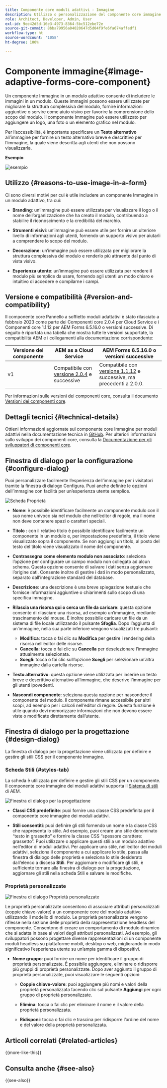 ```yaml
---
title: Componente core moduli adattivi - Immagine
description: Utilizzo o personalizzazione del componente core immagine dei moduli adattivi.
role: Architect, Developer, Admin, User
exl-id: 9ee42d5d-16e3-4973-8364-5bc512ebe72e
source-git-commit: 8bba79956a04020647d5d04f9fe6fa674affedf1
workflow-type: ht
source-wordcount: '1058'
ht-degree: 100%

---
```


# Componente immagine{#image-adaptive-forms-core-component}

Un componente Immagine in un modulo adattivo consente di includere le immagini in un modulo. Queste immagini possono essere utilizzate per migliorare la struttura complessiva del modulo, fornire informazioni aggiuntive o servire come aiuto visivo per favorire la comprensione dello scopo del modulo. Il componente Immagine può essere utilizzato per aggiungere un logo, una foto o un elemento grafico nel modulo.

Per l’accessibilità, è importante specificare un **Testo alternativo** all’immagine per fornire un testo alternativo breve e descrittivo per l’immagine, la quale viene descritta agli utenti che non possono visualizzarla.

**Esempio**

![esempio](/help/adaptive-forms/assets/image.png)


## Utilizzo {#reasons-to-use-image-in-a-form}

Ci sono diversi motivi per cui è utile includere un componente Immagine in un modulo adattivo, tra cui:

- **Branding**: un’immagine può essere utilizzata per visualizzare il logo o il nome dell’organizzazione che ha creato il modulo, contribuendo a stabilire il riconoscimento e la credibilità del marchio.

- **Strumenti visivi**: un’immagine può essere utile per fornire un ulteriore livello di informazioni agli utenti, fornendo un supporto visivo per aiutarli a comprendere lo scopo del modulo.

- **Decorazione**: un’immagine può essere utilizzata per migliorare la struttura complessiva del modulo e renderlo più attraente dal punto di vista visivo.

- **Esperienza utente**: un’immagine può essere utilizzata per rendere il modulo più semplice da usare, fornendo agli utenti un modo chiaro e intuitivo di accedere e compilarne i campi.

## Versione e compatibilità {#version-and-compatibility}

Il componente core Pannello a soffietto moduli adattativi è stato rilasciato a febbraio 2023 come parte dei Componenti core 2.0.4 per Cloud Service e i Componenti core 1.1.12 per AEM Forms 6.5.16.0 o versioni successive. Di seguito è riportata una tabella che mostra tutte le versioni supportate, la compatibilità AEM e i collegamenti alla documentazione corrispondente:

| Versione del componente | AEM as a Cloud Service | AEM Forms 6.5.16.0 o versioni successive |
|---|---|---|
| v1 | Compatibile con <br>[versione 2.0.4](/help/adaptive-forms/version.md) e successive | Compatibile con <br>[versione 1.1.12](/help/adaptive-forms/version.md) e successive, ma precedenti a 2.0.0. |

Per informazioni sulle versioni dei componenti core, consulta il documento [Versioni dei componenti core](/help/adaptive-forms/version.md).


<!-- ## Sample Component Output {#sample-component-output}

To experience the Accordion Component as well as see examples of its configuration options as well as HTML and JSON output, visit the [Component Library](https://adobe.com/go/aem_cmp_library_accordion). -->

## Dettagli tecnici {#technical-details}

Ottieni informazioni aggiornate sul componente core Immagine per moduli adattivi nella documentazione tecnica in [GitHub](https://github.com/adobe/aem-core-forms-components/tree/master/ui.af.apps/src/main/content/jcr_root/apps/core/fd/components/form/image/v1/image). Per ulteriori informazioni sullo sviluppo dei componenti core, consulta la [Documentazione per gli sviluppatori di componenti core](/help/developing/overview.md).


## Finestra di dialogo per la configurazione {#configure-dialog}

Puoi personalizzare facilmente l’esperienza dell’immagine per i visitatori tramite la finestra di dialogo Configura. Puoi anche definire le opzioni dell’immagine con facilità per un’esperienza utente semplice.

![Scheda Proprietà](/help/adaptive-forms/assets/image_properties.png)

- **Nome**: è possibile identificare facilmente un componente modulo con il suo nome univoco sia nel modulo che nell’editor di regole, ma il nome non deve contenere spazi o caratteri speciali.

- **Titolo** : con il relativo titolo è possibile identificare facilmente un componente in un modulo e, per impostazione predefinita, il titolo viene visualizzato sopra il componente. Se non aggiungi un titolo, al posto del testo del titolo viene visualizzato il nome del componente.

- **Contrassegna come elemento modulo non associato**: seleziona l’opzione per configurare un campo modulo non collegato ad alcun schema. Questa opzione consente di salvare i dati senza aggiornare l’origine dati. Consente inoltre di gestire i dati in modo personalizzato, separato dall’integrazione standard del database.

<!--   **Document of Record bind reference** - This option allows you to associate an Adaptive Form field with Document of Record field. When user enters any value in a linked field of an Adaptive Form that value also appears in the linked field of the corresponding Document of Record. For example, a Document of Record bind reference can be used to display a customer's name and address in a Document of Record, based on the customer's ID entered into the form. In this way, AEM Forms enable you to generate Document of Record and offers a seamless user experience for collecting and managing data.-->

- **Descrizione**: una descrizione è una breve spiegazione testuale che fornisce informazioni aggiuntive o chiarimenti sullo scopo di una specifica immagine.

- **Rilascia una risorsa qui o cerca un file da caricare**: questa opzione consente di rilasciare una risorsa, ad esempio un’immagine, mediante trascinamento del mouse. È inoltre possibile caricare un file da un sistema di file locale utilizzando il pulsante **Sfoglia**. Dopo l’aggiunta di un’immagine, nella sua parte inferiore vengono visualizzati tre pulsanti:
   - **Modifica**: tocca o fai clic su **Modifica** per gestire i rendering della risorsa nell’editor delle risorse.
   - **Cancella**: tocca o fai clic su **Cancella** per deselezionare l’immagine attualmente selezionata.
   - **Scegli**: tocca o fai clic sull’opzione **Scegli** per selezionare un’altra immagine dalla cartella risorse.

- **Testo alternativo**: questa opzione viene utilizzata per inserire un testo breve e descrittivo alternativo all’immagine, che descrive l’immagine per gli utenti ipovedenti.

- **Nascondi componente**: seleziona questa opzione per nascondere il componente del modulo. Il componente rimane accessibile per altri scopi, ad esempio per i calcoli nell’editor di regole. Questa funzione è utile quando devi memorizzare informazioni che non devono essere viste o modificate direttamente dall’utente.

<!--   **Read-only** - Select the option to make the component non-editable. The user can see the value of the field but cannot modify it. The component remains accessible for other purposes, such as using it for calculations in the Rule Editor.
-->

## Finestra di dialogo per la progettazione {#design-dialog}

La finestra di dialogo per la progettazione viene utilizzata per definire e gestire gli stili CSS per il componente Immagine.

### Scheda Stili {#styles-tab}

La scheda è utilizzata per definire e gestire gli stili CSS per un componente. Il componente core immagine dei moduli adattivi supporta il [Sistema di stili](/help/get-started/authoring.md#component-styling) di AEM.

![Finestra di dialogo per la progettazione](/help/adaptive-forms/assets/checkbox-style.png)

- **Classi CSS predefinite**: puoi fornire una classe CSS predefinita per il componente core immagine dei moduli adattivi.

- **Stili consentiti**: puoi definire gli stili fornendo un nome e la classe CSS che rappresenta lo stile. Ad esempio, puoi creare uno stile denominato “testo in grassetto” e fornire la classe CSS “spessore carattere: grassetto”. Puoi utilizzare o applicare questi stili a un modulo adattivo nell’editor di moduli adattivi. Per applicare uno stile, nell’editor dei moduli adattivi, seleziona il componente a cui applicare lo stile, passa alla finestra di dialogo delle proprietà e seleziona lo stile desiderato dall’elenco a discesa **Stili**. Per aggiornare o modificare gli stili, è sufficiente tornare alla finestra di dialogo per la progettazione, aggiornare gli stili nella scheda Stili e salvare le modifiche.

### Proprietà personalizzate

![Finestra di dialogo Proprietà personalizzate](/help/adaptive-forms/assets/checkbox-customproperties.png)

Le proprietà personalizzate consentono di associare attributi personalizzati (coppie chiave-valore) a un componente core del modulo adattivo utilizzando il modello di modulo. Le proprietà personalizzate vengono riflesse nella sezione delle proprietà della rappresentazione headless del componente. Consentono di creare un comportamento di modulo dinamico che si adatta in base ai valori degli attributi personalizzati. Ad esempio, gli sviluppatori possono progettare diverse rappresentazioni di un componente moduli headless su piattaforme mobili, desktop o web, migliorando in modo significativo l’esperienza utente su un’ampia gamma di dispositivi.

- **Nome gruppo**: puoi fornire un nome per identificare il gruppo di proprietà personalizzate. È possibile aggiungere, eliminare o ridisporre più gruppi di proprietà personalizzate. Dopo aver aggiunto il gruppo di proprietà personalizzate, puoi visualizzare le seguenti opzioni:

   - **Coppie chiave-valore**: puoi aggiungere più nomi e valori della proprietà personalizzata facendo clic sul pulsante **Aggiungi** per ogni gruppo di proprietà personalizzate.

   - **Elimina**: tocca o fai clic per eliminare il nome e il valore della proprietà personalizzata.

   - **Ridisponi**: tocca o fai clic e trascina per ridisporre l’ordine del nome e del valore della proprietà personalizzata.

## Articoli correlati {#related-articles}

{{more-like-this}}

## Consulta anche {#see-also}

{{see-also}}